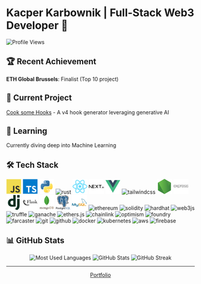 # Kacper Karbownik | Full-Stack Web3 Developer 🚀

![Profile Views](https://komarev.com/ghpvc/?username=cleanerzkp&label=Profile%20views&color=0e75b6&style=flat)

## 🏆 Recent Achievement
**ETH Global Brussels**: Finalist (Top 10 project)

## 🔭 Current Project
[Cook some Hooks](https://cook-some-hook.vercel.app/) - A v4 hook generator leveraging generative AI

## 🌱 Learning
Currently diving deep into Machine Learning

## 🛠 Tech Stack
<p align="left">
  <!-- Programming Languages -->
  <img src="https://raw.githubusercontent.com/devicons/devicon/master/icons/javascript/javascript-original.svg" alt="javascript" width="40" height="40"/>
  <img src="https://raw.githubusercontent.com/devicons/devicon/master/icons/typescript/typescript-original.svg" alt="typescript" width="40" height="40"/>
  <img src="https://raw.githubusercontent.com/devicons/devicon/master/icons/python/python-original.svg" alt="python" width="40" height="40"/>
  <img src="https://seeklogo.com/images/R/rust-logo-2DF8B67AF4-seeklogo.com.png" alt="rust" width="40" height="40"/>

  <!-- Frontend Frameworks -->
  <img src="https://raw.githubusercontent.com/devicons/devicon/master/icons/react/react-original.svg" alt="react" width="40" height="40"/>
  <img src="https://raw.githubusercontent.com/devicons/devicon/master/icons/nextjs/nextjs-original-wordmark.svg" alt="nextjs" width="40" height="40"/>
  <img src="https://raw.githubusercontent.com/devicons/devicon/master/icons/vuejs/vuejs-original.svg" alt="vuejs" width="40" height="40"/>
  <img src="https://seeklogo.com/images/T/tailwind-css-logo-5AD4175897-seeklogo.com.png" alt="tailwindcss" width="40" height="40"/>

  <!-- Backend Frameworks -->
  <img src="https://raw.githubusercontent.com/devicons/devicon/master/icons/nodejs/nodejs-original.svg" alt="nodejs" width="40" height="40"/>
  <img src="https://raw.githubusercontent.com/devicons/devicon/master/icons/express/express-original-wordmark.svg" alt="express" width="40" height="40"/>
  <img src="https://raw.githubusercontent.com/devicons/devicon/master/icons/django/django-plain.svg" alt="django" width="40" height="40"/>
  <img src="https://raw.githubusercontent.com/devicons/devicon/master/icons/flask/flask-original-wordmark.svg" alt="flask" width="40" height="40"/>

  <!-- Database -->
  <img src="https://raw.githubusercontent.com/devicons/devicon/master/icons/mongodb/mongodb-original-wordmark.svg" alt="mongodb" width="40" height="40"/>
  <img src="https://raw.githubusercontent.com/devicons/devicon/master/icons/postgresql/postgresql-original-wordmark.svg" alt="postgresql" width="40" height="40"/>
  <img src="https://raw.githubusercontent.com/devicons/devicon/master/icons/mysql/mysql-original-wordmark.svg" alt="mysql" width="40" height="40"/>

  <!-- Web3 & Blockchain -->
  <img src="https://raw.githubusercontent.com/devicons/devicon/master/icons/ethereum/ethereum-original-wordmark.svg" alt="ethereum" width="40" height="40"/>
  <img src="https://seeklogo.com/images/S/solidity-logo-D29CC3EB00-seeklogo.com.png" alt="solidity" width="40" height="40"/>
  <img src="https://seeklogo.com/images/H/hardhat-logo-888739EBB4-seeklogo.com.png" alt="hardhat" width="40" height="40"/>
  <img src="https://seeklogo.com/images/W/web3js-logo-62DEE79B50-seeklogo.com.png" alt="web3js" width="40" height="40"/>
  <img src="https://seeklogo.com/images/T/truffle-logo-2DC7EBABF2-seeklogo.com.png" alt="truffle" width="40" height="40"/>
  <img src="https://seeklogo.com/images/G/ganache-logo-1EB72084A8-seeklogo.com.png" alt="ganache" width="40" height="40"/>
  <img src="https://seeklogo.com/images/E/ethers-logo-D5B86204D8-seeklogo.com.png" alt="ethers.js" width="40" height="40"/>
  <img src="https://seeklogo.com/images/C/chainlink-logo-82F6E18FC7-seeklogo.com.png" alt="chainlink" width="40" height="40"/>
  <img src="https://seeklogo.com/images/O/optimism-logo-27C8E8C107-seeklogo.com.png" alt="optimism" width="40" height="40"/>
  <img src="https://seeklogo.com/images/F/foundry-logo-EEA8B6E807-seeklogo.com.png" alt="foundry" width="40" height="40"/>
  <img src="https://seeklogo.com/images/F/farcaster-logo-57DCB78DA6-seeklogo.com.png" alt="farcaster" width="40" height="40"/>

  <!-- Miscellaneous Tools -->
  <img src="https://seeklogo.com/images/G/git-logo-CD8C97E312-seeklogo.com.png" alt="git" width="40" height="40"/>
  <img src="https://seeklogo.com/images/G/github-logo-7880D80B8D-seeklogo.com.png" alt="github" width="40" height="40"/>
  <img src="https://seeklogo.com/images/D/docker-logo-6D6F987702-seeklogo.com.png" alt="docker" width="40" height="40"/>
  <img src="https://seeklogo.com/images/K/kubernetes-logo-3A67038EAB-seeklogo.com.png" alt="kubernetes" width="40" height="40"/>
  <img src="https://seeklogo.com/images/A/aws-logo-D8F96D7B0B-seeklogo.com.png" alt="aws" width="40" height="40"/>
  <img src="https://seeklogo.com/images/F/firebase-logo-402F407EE0-seeklogo.com.png" alt="firebase" width="40" height="40"/>
</p>

## 📊 GitHub Stats

<div align="center">
  <img src="https://github-readme-stats.vercel.app/api/top-langs/?username=cleanerzkp&theme=radical&hide_border=false&include_all_commits=false&count_private=false&layout=compact" alt="Most Used Languages" height="150" />
  <img src="https://github-readme-stats.vercel.app/api?username=cleanerzkp&theme=radical&hide_border=false&include_all_commits=false&count_private=false" alt="GitHub Stats" height="150" />
  <img src="https://github-readme-streak-stats.herokuapp.com/?user=cleanerzkp&theme=radical&hide_border=false" alt="GitHub Streak" height="150" />
</div>


---

<p align="center">
  <a href="https://kacperkarbownik.xyz/">Portfolio</a>
</p>
